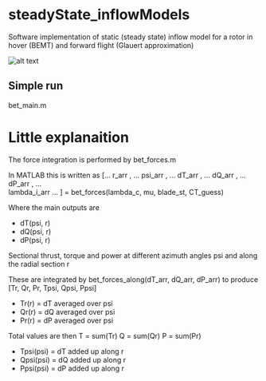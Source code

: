 # steadyState_inflowModels
Software implementation of static (steady state) inflow model for a rotor in hover (BEMT) and forward flight (Glauert approximation)

![alt text](https://raw.githubusercontent.com/username/projectname/branch/path/to/img.png)


## Simple run
bet_main.m

# Little explanaition

The force integration is performed by bet_forces.m 

In MATLAB this is written as 
[...
    r_arr           , ...
    psi_arr         , ...
    dT_arr          , ...
    dQ_arr          , ...
    dP_arr          , ...    
    lambda_i_arr       ...
    ] = bet_forces(lambda_c, mu, blade_st, CT_guess)

Where the main outputs are 
- dT(psi, r)
- dQ(psi, r)
- dP(psi, r)

Sectional thrust, torque and power at different azimuth angles psi and along the radial section r

These are integrated by bet_forces_along(dT_arr, dQ_arr, dP_arr)
to produce [Tr, Qr, Pr, Tpsi, Qpsi, Ppsi]

- Tr(r) = dT averaged over psi
- Qr(r) = dQ averaged over psi
- Pr(r) = dP averaged over psi

Total values are then 
T = sum(Tr)
Q = sum(Qr)
P = sum(Pr)

- Tpsi(psi) = dT added up along r
- Qpsi(psi) = dQ added up along r
- Ppsi(psi) = dP added up along r

